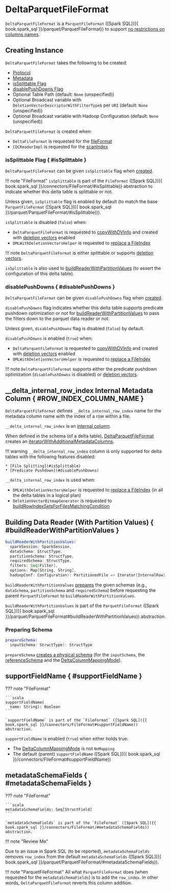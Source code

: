 # DeltaParquetFileFormat

`DeltaParquetFileFormat` is a `ParquetFileFormat` ([Spark SQL]({{ book.spark_sql }}/parquet/ParquetFileFormat)) to support [no restrictions on columns names](#prepareSchema).

## Creating Instance

`DeltaParquetFileFormat` takes the following to be created:

* <span id="protocol"> [Protocol](Protocol.md)
* <span id="metadata"> [Metadata](Metadata.md)
* [isSplittable Flag](#isSplittable)
* [disablePushDowns Flag](#disablePushDowns)
* <span id="tablePath"> Optional Table Path (default: `None` (unspecified))
* <span id="broadcastDvMap"> Optional Broadcast variable with `DeletionVectorDescriptorWithFilterType`s per `URI` (default: `None` (unspecified))
* <span id="broadcastHadoopConf"> Optional Broadcast variable with Hadoop Configuration (default: `None` (unspecified))

`DeltaParquetFileFormat` is created when:

* `DeltaFileFormat` is requested for the [fileFormat](DeltaFileFormat.md#fileFormat)
* `CDCReaderImpl` is requested for the [scanIndex](change-data-feed/CDCReaderImpl.md#scanIndex)

### isSplittable Flag { #isSplittable }

`DeltaParquetFileFormat` can be given `isSplittable` flag when [created](#creating-instance).

!!! note "FileFormat"
    `isSplittable` is part of the `FileFormat` ([Spark SQL]({{ book.spark_sql }}/connectors/FileFormat/#isSplittable)) abstraction to indicate whether this delta table is splittable or not.

Unless given, `isSplittable` flag is enabled by default (to match the base `ParquetFileFormat` ([Spark SQL]({{ book.spark_sql }}/parquet/ParquetFileFormat/#isSplittable))).

`isSplittable` is disabled (`false`) when:

* `DeltaParquetFileFormat` is requested to [copyWithDVInfo](#copyWithDVInfo) and created with [deletion vectors](#hasDeletionVectorMap) enabled
* `DMLWithDeletionVectorsHelper` is requested to [replace a FileIndex](deletion-vectors/DMLWithDeletionVectorsHelper.md#replaceFileIndex)

!!! note
    `DeltaParquetFileFormat` is either splittable or supports [deletion vectors](#hasDeletionVectorMap).

`isSplittable` is also used to [buildReaderWithPartitionValues](#buildReaderWithPartitionValues) (to assert the configuration of this delta table).

### disablePushDowns { #disablePushDowns }

`DeltaParquetFileFormat` can be given `disablePushDowns` flag when [created](#creating-instance).

`disablePushDowns` flag indicates whether this delta table supports predicate pushdown optimization or not for [buildReaderWithPartitionValues](#buildReaderWithPartitionValues) to pass the filters down to the parquet data reader or not.

Unless given, `disablePushDowns` flag is disabled (`false`) by default.

`disablePushDowns` is enabled (`true`) when:

* `DeltaParquetFileFormat` is requested to [copyWithDVInfo](#copyWithDVInfo) and created with [deletion vectors](#hasDeletionVectorMap) enabled
* `DMLWithDeletionVectorsHelper` is requested to [replace a FileIndex](deletion-vectors/DMLWithDeletionVectorsHelper.md#replaceFileIndex)

!!! note
    `DeltaParquetFileFormat` supports either the predicate pushdown optimization (`disablePushDowns` is disabled) or [deletion vectors](#hasDeletionVectorMap).

## \_\_delta_internal_row_index Internal Metadata Column { #ROW_INDEX_COLUMN_NAME }

`DeltaParquetFileFormat` defines `__delta_internal_row_index` name for the metadata column name with the index of a row within a file.

`__delta_internal_row_index` is an [internal column](column-mapping/DeltaColumnMappingBase.md#DELTA_INTERNAL_COLUMNS).

When defined in the schema (of a delta table), [DeltaParquetFileFormat](#buildReaderWithPartitionValues) creates an [iteratorWithAdditionalMetadataColumns](#iteratorWithAdditionalMetadataColumns).

!!! warning
    `__delta_internal_row_index` column is only supported for delta tables with the following features disabled:

    * [File Splitting](#isSplittable)
    * [Predicate Pushdown](#disablePushDowns)

`__delta_internal_row_index` is used when:

* `DMLWithDeletionVectorsHelper` is requested to [replace a FileIndex](deletion-vectors/DMLWithDeletionVectorsHelper.md#replaceFileIndex) (in all the delta tables in a logical plan)
* `DeletionVectorBitmapGenerator` is requested to [buildRowIndexSetsForFilesMatchingCondition](deletion-vectors/DeletionVectorBitmapGenerator.md#buildRowIndexSetsForFilesMatchingCondition)

## Building Data Reader (With Partition Values) { #buildReaderWithPartitionValues }

```scala
buildReaderWithPartitionValues(
  sparkSession: SparkSession,
  dataSchema: StructType,
  partitionSchema: StructType,
  requiredSchema: StructType,
  filters: Seq[Filter],
  options: Map[String, String],
  hadoopConf: Configuration): PartitionedFile => Iterator[InternalRow]
```

`buildReaderWithPartitionValues` [prepares](#prepareSchema) the given schemas (e.g., `dataSchema`, `partitionSchema` and `requiredSchema`) before requesting the parent `ParquetFileFormat` to `buildReaderWithPartitionValues`.

`buildReaderWithPartitionValues` is part of the `ParquetFileFormat` ([Spark SQL]({{ book.spark_sql }}/parquet/ParquetFileFormat#buildReaderWithPartitionValues)) abstraction.

### <span id="prepareSchema"> Preparing Schema

```scala
prepareSchema(
  inputSchema: StructType): StructType
```

`prepareSchema` [creates a physical schema](column-mapping/DeltaColumnMappingBase.md#createPhysicalSchema) (for the `inputSchema`, the [referenceSchema](#referenceSchema) and the [DeltaColumnMappingMode](#columnMappingMode)).

## supportFieldName { #supportFieldName }

??? note "FileFormat"

    ```scala
    supportFieldName(
      name: String): Boolean
    ```

    `supportFieldName` is part of the `FileFormat` ([Spark SQL]({{ book.spark_sql }}/connectors/FileFormat#supportFieldName)) abstraction.

`supportFieldName` is enabled (`true`) when either holds true:

* The [DeltaColumnMappingMode](#columnMappingMode) is not `NoMapping`
* The default (parent) `supportFieldName` ([Spark SQL]({{ book.spark_sql }}/connectors/FileFormat#supportFieldName))

## metadataSchemaFields { #metadataSchemaFields }

??? note "FileFormat"

    ```scala
    metadataSchemaFields: Seq[StructField]
    ```

    `metadataSchemaFields` is part of the `FileFormat` ([Spark SQL]({{ book.spark_sql }}/connectors/FileFormat/#metadataSchemaFields)) abstraction.

!!! note "Review Me"

Due to an issue in Spark SQL (to be reported), `metadataSchemaFields` removes `row_index` from the default `metadataSchemaFields` ([Spark SQL]({{ book.spark_sql }}/parquet/ParquetFileFormat/#metadataSchemaFields)).

!!! note "ParquetFileFormat"
    All what `ParquetFileFormat` does (when requested for the `metadataSchemaFields`) is to add the `row_index`. In other words, `DeltaParquetFileFormat` reverts this column addition.
